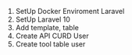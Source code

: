 1. SetUp Docker Enviroment Laravel
2. SetUp Laravel 10 
3. Add template, table
4. Create API CURD User
5. Create tool table user